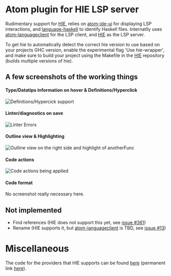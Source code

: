 # Atom plugin for HIE LSP server
Rudimentary support for [HIE](https://github.com/haskell/haskell-ide-engine), relies on [atom-ide-ui](https://atom.io/packages/atom-ide-ui) for displaying LSP interactions, and [language-haskell](https://atom.io/packages/language-haskell) to identify Haskell files. Internatlly uses [atom-languageclient](https://github.com/atom/atom-languageclient) for the LSP client, and [HIE](https://github.com/haskell/haskell-ide-engine) as the LSP server.

To get hie to automatically detect the correct hie version to use based on your projects GHC version, enable the experimental flag 'Use hie-wrapper', and make sure to build your project using the Makefile in the [HIE](https://github.com/haskell/haskell-ide-engine) repository (builds multiple versions of hie).


## A few screenshots of the working things
#### Type/Datatips information on hover & Definitions/Hyperclick
![Definitions/Hypercick support](https://user-images.githubusercontent.com/1189998/30351887-6a3f4d70-9858-11e7-87ae-ab90be448023.png)

#### Linter/diagnostics on save
![Linter Errors](https://user-images.githubusercontent.com/1189998/30351907-7d3d585e-9858-11e7-9a2f-66a8a1582010.png)

#### Outline view & Highlighting
![Outline view on the right side and highlight of anotherFunc](https://user-images.githubusercontent.com/1189998/30351896-71e56dca-9858-11e7-85d7-1d90eee11807.png)

#### Code actions
![Code actions being applied](https://user-images.githubusercontent.com/1189998/32152232-092b5aaa-bd66-11e7-8b48-583f21a9231e.gif)

#### Code format
No screenshot really necessary here.

## Not implemented

- Find references (HIE does not support this yet, see [issue #361](https://github.com/haskell/haskell-ide-engine/issues/361))
- Rename (HIE supports it, but [atom-languageclient](https://github.com/atom/atom-languageclient#capabilities) is TBD, see [issue #13](https://github.com/atom/atom-languageclient/issues/13))

# Miscellaneous
The code for the providers that HIE supports can be found [here](https://github.com/haskell/haskell-ide-engine/blob/master/src/Haskell/Ide/Engine/Transport/LspStdio.hs#L758) (permanent link [here](https://github.com/haskell/haskell-ide-engine/blob/0e520cf8f93dbc6a41723bfc95c8c43f87fa6757/src/Haskell/Ide/Engine/Transport/LspStdio.hs#L758)).
